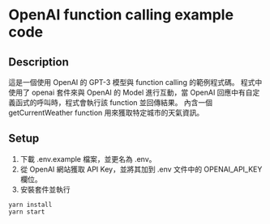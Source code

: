 # OpenAI function calling example code

## Description
這是一個使用 OpenAI 的 GPT-3 模型與 function calling 的範例程式碼。
程式中使用了 openai 套件來與 OpenAI 的 Model 進行互動，當 OpenAI 回應中有自定義函式的呼叫時，程式會執行該 function 並回傳結果。
內含一個 getCurrentWeather function 用來獲取特定城市的天氣資訊。

## Setup
1. 下載 .env.example 檔案，並更名為 .env。
2. 從 OpenAI 網站獲取 API Key，並將其加到 .env 文件中的 OPENAI_API_KEY 欄位。
3. 安裝套件並執行
```
yarn install
yarn start
```